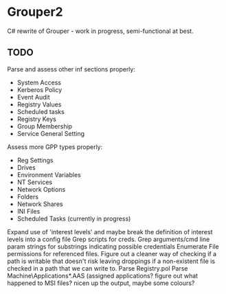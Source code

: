 # Grouper2
C# rewrite of Grouper - work in progress, semi-functional at best.

## TODO

Parse and assess other inf sections properly:
 - System Access
 - Kerberos Policy
 - Event Audit
 - Registry Values
 - Scheduled tasks
 - Registry Keys
 - Group Membership
 - Service General Setting

Assess more GPP types properly:
  - Reg Settings
  - Drives
  - Environment Variables
  - NT Services
  - Network Options
  - Folders
  - Network Shares
  - INI Files
  - Scheduled Tasks (currently in progress)

Expand use of 'interest levels' and maybe break the definition of interest levels into a config file
Grep scripts for creds.
Grep arguments/cmd line param strings for substrings indicating possible credentials
Enumerate File permissions for referenced files.
Figure out a cleaner way of checking if a path is writable that doesn't risk leaving droppings if a non-existent file is checked in a path that we can write to.
Parse Registry.pol
Parse Machine\Applications\*.AAS (assigned applications?
figure out what happened to MSI files?
nicen up the output, maybe some colours?
